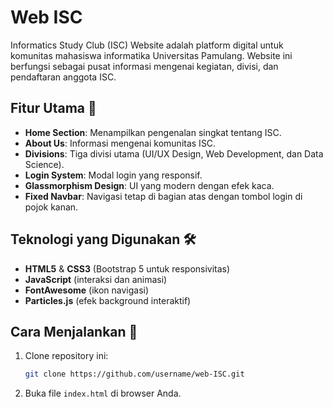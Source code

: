 # Web ISC

Informatics Study Club (ISC) Website adalah platform digital untuk komunitas mahasiswa informatika Universitas Pamulang. Website ini berfungsi sebagai pusat informasi mengenai kegiatan, divisi, dan pendaftaran anggota ISC.

## Fitur Utama 🚀
- **Home Section**: Menampilkan pengenalan singkat tentang ISC.
- **About Us**: Informasi mengenai komunitas ISC.
- **Divisions**: Tiga divisi utama (UI/UX Design, Web Development, dan Data Science).
- **Login System**: Modal login yang responsif.
- **Glassmorphism Design**: UI yang modern dengan efek kaca.
- **Fixed Navbar**: Navigasi tetap di bagian atas dengan tombol login di pojok kanan.

## Teknologi yang Digunakan 🛠️
- **HTML5** & **CSS3** (Bootstrap 5 untuk responsivitas)
- **JavaScript** (interaksi dan animasi)
- **FontAwesome** (ikon navigasi)
- **Particles.js** (efek background interaktif)

## Cara Menjalankan 🚀
1. Clone repository ini:
   ```bash
   git clone https://github.com/username/web-ISC.git
   ```
2. Buka file `index.html` di browser Anda.

